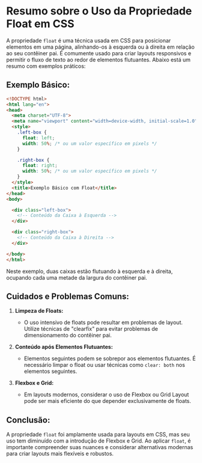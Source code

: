 # Resumo sobre o Uso da Propriedade Float em CSS

A propriedade `float` é uma técnica usada em CSS para posicionar elementos em uma página, alinhando-os à esquerda ou à direita em relação ao seu contêiner pai. É comumente usado para criar layouts responsivos e permitir o fluxo de texto ao redor de elementos flutuantes. Abaixo está um resumo com exemplos práticos:

## Exemplo Básico:

```html
<!DOCTYPE html>
<html lang="en">
<head>
  <meta charset="UTF-8">
  <meta name="viewport" content="width=device-width, initial-scale=1.0">
  <style>
    .left-box {
      float: left;
      width: 50%; /* ou um valor específico em pixels */
    }

    .right-box {
      float: right;
      width: 50%; /* ou um valor específico em pixels */
    }
  </style>
  <title>Exemplo Básico com Float</title>
</head>
<body>

  <div class="left-box">
    <!-- Conteúdo da Caixa à Esquerda -->
  </div>

  <div class="right-box">
    <!-- Conteúdo da Caixa à Direita -->
  </div>

</body>
</html>
```

Neste exemplo, duas caixas estão flutuando à esquerda e à direita, ocupando cada uma metade da largura do contêiner pai.

## Cuidados e Problemas Comuns:

1. **Limpeza de Floats:**
   - O uso intensivo de floats pode resultar em problemas de layout. Utilize técnicas de "clearfix" para evitar problemas de dimensionamento do contêiner pai.

2. **Conteúdo após Elementos Flutuantes:**
   - Elementos seguintes podem se sobrepor aos elementos flutuantes. É necessário limpar o float ou usar técnicas como `clear: both` nos elementos seguintes.

3. **Flexbox e Grid:**
   - Em layouts modernos, considerar o uso de Flexbox ou Grid Layout pode ser mais eficiente do que depender exclusivamente de floats.

## Conclusão:

A propriedade `float` foi amplamente usada para layouts em CSS, mas seu uso tem diminuído com a introdução de Flexbox e Grid. Ao aplicar `float`, é importante compreender suas nuances e considerar alternativas modernas para criar layouts mais flexíveis e robustos.